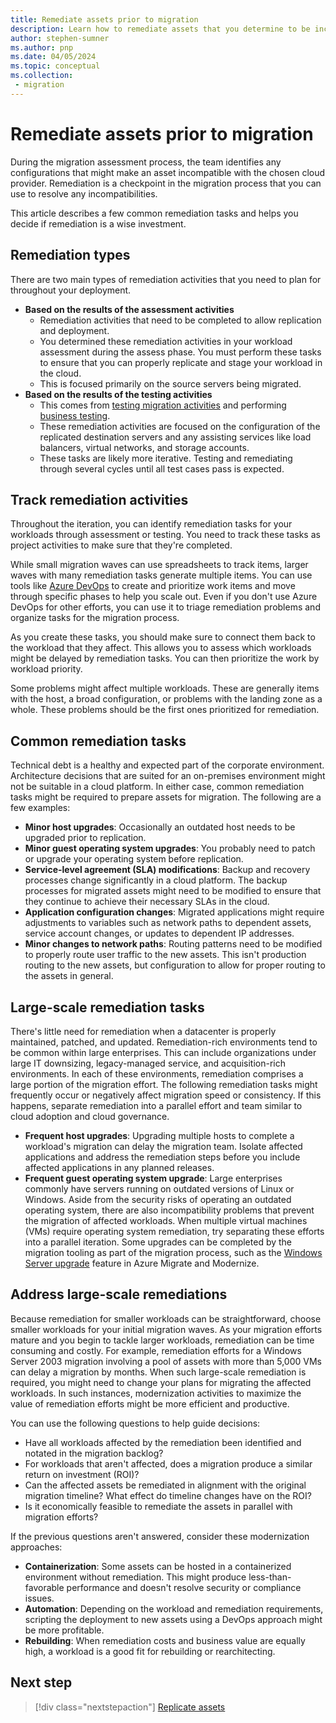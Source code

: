 ```yaml
---
title: Remediate assets prior to migration
description: Learn how to remediate assets that you determine to be incompatible with your chosen cloud provider prior to migration.
author: stephen-sumner
ms.author: pnp
ms.date: 04/05/2024
ms.topic: conceptual
ms.collection: 
 - migration
---
```


# Remediate assets prior to migration

During the migration assessment process, the team identifies any configurations that might make an asset incompatible with the chosen cloud provider. Remediation is a checkpoint in the migration process that you can use to resolve any incompatibilities.

This article describes a few common remediation tasks and helps you decide if remediation is a wise investment.

## Remediation types

There are two main types of remediation activities that you need to plan for throughout your deployment.

- **Based on the results of the assessment activities**
  - Remediation activities that need to be completed to allow replication and deployment.
  - You determined these remediation activities in your workload assessment during the assess phase. You must perform these tasks to ensure that you can properly replicate and stage your workload in the cloud.
  - This is focused primarily on the source servers being migrated.
- **Based on the results of the testing activities**
  - This comes from [testing migration activities](../deploy/migration-test.md) and performing [business testing](../release/business-test.md).
  - These remediation activities are focused on the configuration of the replicated destination servers and any assisting services like load balancers, virtual networks, and storage accounts.
  - These tasks are likely more iterative. Testing and remediating through several cycles until all test cases pass is expected.

## Track remediation activities

Throughout the iteration, you can identify remediation tasks for your workloads through assessment or testing. You need to track these tasks as project activities to make sure that they're completed.

While small migration waves can use spreadsheets to track items, larger waves with many remediation tasks generate multiple items. You can use tools like [Azure DevOps](/azure/devops/boards/backlogs/manage-bugs) to create and prioritize work items and move through specific phases to help you scale out. Even if you don't use Azure DevOps for other efforts, you can use it to triage remediation problems and organize tasks for the migration process.

As you create these tasks, you should make sure to connect them back to the workload that they affect. This allows you to assess which workloads might be delayed by remediation tasks. You can then prioritize the work by workload priority.

Some problems might affect multiple workloads. These are generally items with the host, a broad configuration, or problems with the landing zone as a whole. These problems should be the first ones prioritized for remediation.

## Common remediation tasks

Technical debt is a healthy and expected part of the corporate environment. Architecture decisions that are suited for an on-premises environment might not be suitable in a cloud platform. In either case, common remediation tasks might be required to prepare assets for migration. The following are a few examples:

- **Minor host upgrades**: Occasionally an outdated host needs to be upgraded prior to replication.
- **Minor guest operating system upgrades**: You probably need to patch or upgrade your operating system before replication.
- **Service-level agreement (SLA) modifications**: Backup and recovery processes change significantly in a cloud platform. The backup processes for migrated assets might need to be modified to ensure that they continue to achieve their necessary SLAs in the cloud.
- **Application configuration changes**: Migrated applications might require adjustments to variables such as network paths to dependent assets, service account changes, or updates to dependent IP addresses.
- **Minor changes to network paths**: Routing patterns need to be modified to properly route user traffic to the new assets. This isn't production routing to the new assets, but configuration to allow for proper routing to the assets in general.

## Large-scale remediation tasks

There's little need for remediation when a datacenter is properly maintained, patched, and updated. Remediation-rich environments tend to be common within large enterprises. This can include organizations under large IT downsizing, legacy-managed service, and acquisition-rich environments. In each of these environments, remediation comprises a large portion of the migration effort. The following remediation tasks might frequently occur or negatively affect migration speed or consistency. If this happens, separate remediation into a parallel effort and team similar to cloud adoption and cloud governance.

- **Frequent host upgrades**: Upgrading multiple hosts to complete a workload's migration can delay the migration team. Isolate affected applications and address the remediation steps before you include affected applications in any planned releases.
- **Frequent guest operating system upgrade**: Large enterprises commonly have servers running on outdated versions of Linux or Windows. Aside from the security risks of operating an outdated operating system, there are also incompatibility problems that prevent the migration of affected workloads. When multiple virtual machines (VMs) require operating system remediation, try separating these efforts into a parallel iteration. Some upgrades can be completed by the migration tooling as part of the migration process, such as the [Windows Server upgrade](/azure/migrate/how-to-upgrade-windows) feature in Azure Migrate and Modernize.

## Address large-scale remediations

Because remediation for smaller workloads can be straightforward, choose smaller workloads for your initial migration waves. As your migration efforts mature and you begin to tackle larger workloads, remediation can be time consuming and costly. For example, remediation efforts for a Windows Server 2003 migration involving a pool of assets with more than 5,000 VMs can delay a migration by months. When such large-scale remediation is required, you might need to change your plans for migrating the affected workloads. In such instances, modernization activities to maximize the value of remediation efforts might be more efficient and productive.

You can use the following questions to help guide decisions:

- Have all workloads affected by the remediation been identified and notated in the migration backlog?
- For workloads that aren't affected, does a migration produce a similar return on investment (ROI)?
- Can the affected assets be remediated in alignment with the original migration timeline? What effect do timeline changes have on the ROI?
- Is it economically feasible to remediate the assets in parallel with migration efforts?

If the previous questions aren't answered, consider these modernization approaches:

- **Containerization**: Some assets can be hosted in a containerized environment without remediation. This might produce less-than-favorable performance and doesn't resolve security or compliance issues.
- **Automation**: Depending on the workload and remediation requirements, scripting the deployment to new assets using a DevOps approach might be more profitable.
- **Rebuilding**: When remediation costs and business value are equally high, a workload is a good fit for rebuilding or rearchitecting.

## Next step

> [!div class="nextstepaction"]
> [Replicate assets](./replicate.md)